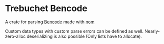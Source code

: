 # Trebuchet Bencode

A crate for parsing [Bencode](https://en.wikipedia.org/wiki/Bencode) made with [nom](https://docs.rs/nom)

Custom data types with custom parse errors can be defined as well. Nearly-zero-alloc deserializing is also possible (Only lists have to allocate).
